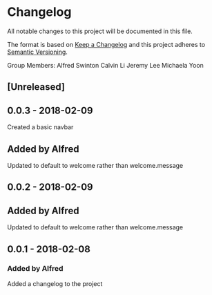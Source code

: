 # Changelog
All notable changes to this project will be documented in this file.

The format is based on [Keep a Changelog](http://keepachangelog.com/en/1.0.0/)
and this project adheres to [Semantic Versioning](http://semver.org/spec/v2.0.0.html).

Group Members:
Alfred Swinton
Calvin Li
Jeremy Lee
Michaela Yoon


## [Unreleased]

## 0.0.3 - 2018-02-09
Created a basic navbar 

## Added by Alfred
Updated to default to welcome rather than welcome.message

## 0.0.2 - 2018-02-09

## Added by Alfred
Updated to default to welcome rather than welcome.message

## 0.0.1 - 2018-02-08

### Added by Alfred
Added a changelog to the project




